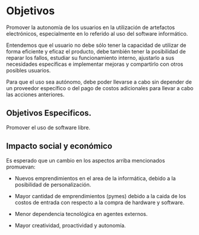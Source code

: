 # Objetivos #

Promover la autonomía de los usuarios en la utilización de artefactos
electrónicos, especialmente en lo referido al uso del software informático.

Entendemos que el usuario no debe sólo tener la capacidad de utilizar de forma
eficiente y eficaz el producto, debe también tener la posibilidad de reparar
los fallos, estudiar su funcionamiento interno, ajustarlo a sus necesidades
específicas e implementar mejoras y compartirlo con otros posibles usuarios.

Para que el uso sea autónomo, debe poder llevarse a cabo sin depender de un
proveedor específico o del pago de costos adicionales para llevar a cabo las
acciones anteriores.

<!-- 2. Uso conciente: Comprension, ventajas y desventajas. -->

## Objetivos Especificos. ##

Promover el uso de software libre.

## Impacto social y económico ##

Es esperado que un cambio en los aspectos arriba mencionados promuevan:

* Nuevos emprendimientos en el area de la informática, debido a la posibilidad
  de personalización.

* Mayor cantidad de emprendimientos (pymes) debido a la caida de los costos de
  entrada con respecto a la compra de hardware y software.

* Menor dependencia tecnológica en agentes externos.

* Mayor creatividad, proactividad y autonomía.
